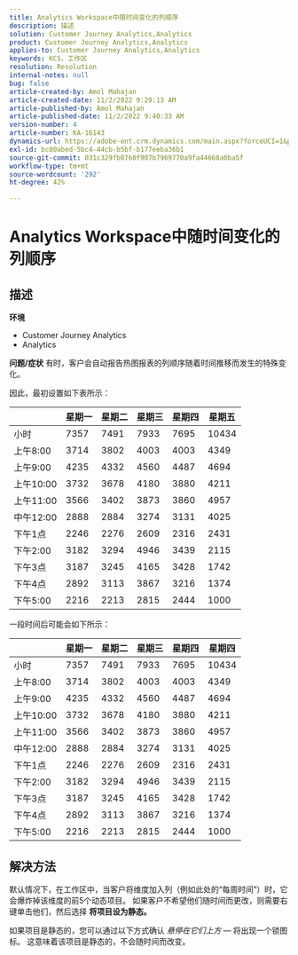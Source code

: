 ```yaml
---
title: Analytics Workspace中随时间变化的列顺序
description: 描述
solution: Customer Journey Analytics,Analytics
product: Customer Journey Analytics,Analytics
applies-to: Customer Journey Analytics,Analytics
keywords: KCS，工作区
resolution: Resolution
internal-notes: null
bug: false
article-created-by: Amol Mahajan
article-created-date: 11/2/2022 9:29:13 AM
article-published-by: Amol Mahajan
article-published-date: 11/2/2022 9:40:33 AM
version-number: 4
article-number: KA-16143
dynamics-url: https://adobe-ent.crm.dynamics.com/main.aspx?forceUCI=1&pagetype=entityrecord&etn=knowledgearticle&id=7eca03cc-905a-ed11-9561-6045bd006a22
exl-id: bc80abed-5bc4-44cb-b5bf-b177eeba36b1
source-git-commit: 031c329fb0760f907b7969770a9fa44668a0ba5f
workflow-type: tm+mt
source-wordcount: '292'
ht-degree: 42%

---
```


# Analytics Workspace中随时间变化的列顺序

## 描述

<b>环境</b>
- Customer Journey Analytics
- Analytics



<b>问题/症状</b>
有时，客户会自动报告热图报表的列顺序随着时间推移而发生的特殊变化。

因此，最初设置如下表所示：


|   | 星期一 | 星期二 | 星期三 | 星期四 | 星期五 |
| --- | --- | --- | --- | --- | --- |
| 小时 | 7357 | 7491 | 7933 | 7695 | 10434 |
| 上午8:00 | 3714 | 3802 | 4003 | 4003 | 4349 |
| 上午9:00 | 4235 | 4332 | 4560 | 4487 | 4694 |
| 上午10:00 | 3732 | 3678 | 4180 | 3880 | 4211 |
| 上午11:00 | 3566 | 3402 | 3873 | 3860 | 4957 |
| 中午12:00 | 2888 | 2884 | 3274 | 3131 | 4025 |
| 下午1点 | 2246 | 2276 | 2609 | 2316 | 2431 |
| 下午2:00 | 3182 | 3294 | 4946 | 3439 | 2115 |
| 下午3点 | 3187 | 3245 | 4165 | 3428 | 1742 |
| 下午4点 | 2892 | 3113 | 3867 | 3216 | 1374 |
| 下午5:00 | 2216 | 2213 | 2815 | 2444 | 1000 |


一段时间后可能会如下所示：


|   | 星期一 | 星期二 | 星期三 | 星期四 | 星期四 |
| --- | --- | --- | --- | --- | --- |
| 小时 | 7357 | 7491 | 7933 | 7695 | 10434 |
| 上午8:00 | 3714 | 3802 | 4003 | 4003 | 4349 |
| 上午9:00 | 4235 | 4332 | 4560 | 4487 | 4694 |
| 上午10:00 | 3732 | 3678 | 4180 | 3880 | 4211 |
| 上午11:00 | 3566 | 3402 | 3873 | 3860 | 4957 |
| 中午12:00 | 2888 | 2884 | 3274 | 3131 | 4025 |
| 下午1点 | 2246 | 2276 | 2609 | 2316 | 2431 |
| 下午2:00 | 3182 | 3294 | 4946 | 3439 | 2115 |
| 下午3点 | 3187 | 3245 | 4165 | 3428 | 1742 |
| 下午4点 | 2892 | 3113 | 3867 | 3216 | 1374 |
| 下午5:00 | 2216 | 2213 | 2815 | 2444 | 1000 |



## 解决方法


默认情况下，在工作区中，当客户将维度加入列（例如此处的“每周时间”）时，它会爆炸掉该维度的前5个动态项目。 如果客户不希望他们随时间而更改，则需要右键单击他们，然后选择 <b>将项目设为静态。</b>

如果项目是静态的，您可以通过以下方式确认 *悬停在它们上方*  — 将出现一个锁图标。 这意味着该项目是静态的，不会随时间而改变。
